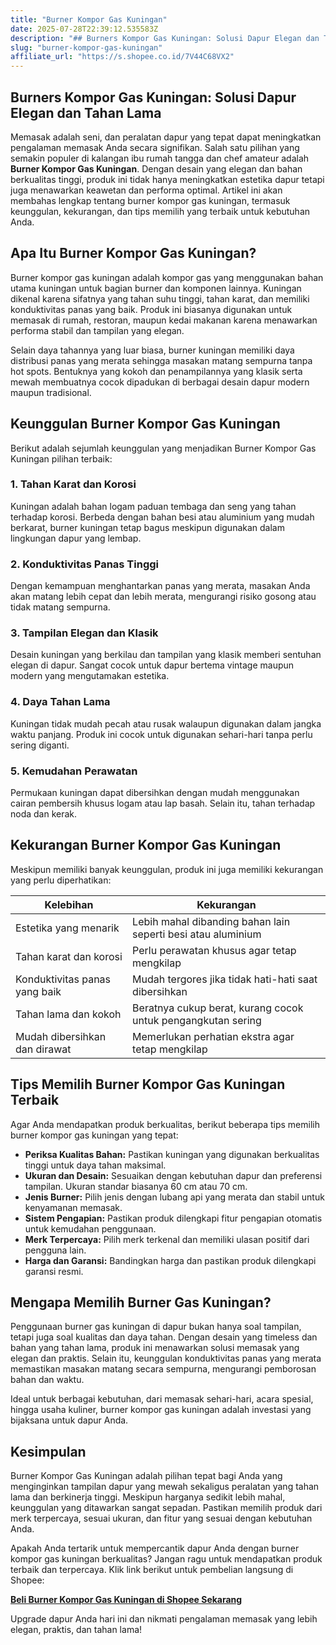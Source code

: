 ```yaml
---
title: "Burner Kompor Gas Kuningan"
date: 2025-07-28T22:39:12.535583Z
description: "## Burners Kompor Gas Kuningan: Solusi Dapur Elegan dan Tahan Lama..."
slug: "burner-kompor-gas-kuningan"
affiliate_url: "https://s.shopee.co.id/7V44C68VX2"
---
```

## Burners Kompor Gas Kuningan: Solusi Dapur Elegan dan Tahan Lama

Memasak adalah seni, dan peralatan dapur yang tepat dapat meningkatkan pengalaman memasak Anda secara signifikan. Salah satu pilihan yang semakin populer di kalangan ibu rumah tangga dan chef amateur adalah **Burner Kompor Gas Kuningan**. Dengan desain yang elegan dan bahan berkualitas tinggi, produk ini tidak hanya meningkatkan estetika dapur tetapi juga menawarkan keawetan dan performa optimal. Artikel ini akan membahas lengkap tentang burner kompor gas kuningan, termasuk keunggulan, kekurangan, dan tips memilih yang terbaik untuk kebutuhan Anda.

## Apa Itu Burner Kompor Gas Kuningan?

Burner kompor gas kuningan adalah kompor gas yang menggunakan bahan utama kuningan untuk bagian burner dan komponen lainnya. Kuningan dikenal karena sifatnya yang tahan suhu tinggi, tahan karat, dan memiliki konduktivitas panas yang baik. Produk ini biasanya digunakan untuk memasak di rumah, restoran, maupun kedai makanan karena menawarkan performa stabil dan tampilan yang elegan. 

Selain daya tahannya yang luar biasa, burner kuningan memiliki daya distribusi panas yang merata sehingga masakan matang sempurna tanpa hot spots. Bentuknya yang kokoh dan penampilannya yang klasik serta mewah membuatnya cocok dipadukan di berbagai desain dapur modern maupun tradisional.

## Keunggulan Burner Kompor Gas Kuningan

Berikut adalah sejumlah keunggulan yang menjadikan Burner Kompor Gas Kuningan pilihan terbaik:

### 1. **Tahan Karat dan Korosi**

Kuningan adalah bahan logam paduan tembaga dan seng yang tahan terhadap korosi. Berbeda dengan bahan besi atau aluminium yang mudah berkarat, burner kuningan tetap bagus meskipun digunakan dalam lingkungan dapur yang lembap.

### 2. **Konduktivitas Panas Tinggi**

Dengan kemampuan menghantarkan panas yang merata, masakan Anda akan matang lebih cepat dan lebih merata, mengurangi risiko gosong atau tidak matang sempurna.

### 3. **Tampilan Elegan dan Klasik**

Desain kuningan yang berkilau dan tampilan yang klasik memberi sentuhan elegan di dapur. Sangat cocok untuk dapur bertema vintage maupun modern yang mengutamakan estetika.

### 4. **Daya Tahan Lama**

Kuningan tidak mudah pecah atau rusak walaupun digunakan dalam jangka waktu panjang. Produk ini cocok untuk digunakan sehari-hari tanpa perlu sering diganti.

### 5. **Kemudahan Perawatan**

Permukaan kuningan dapat dibersihkan dengan mudah menggunakan cairan pembersih khusus logam atau lap basah. Selain itu, tahan terhadap noda dan kerak.

## Kekurangan Burner Kompor Gas Kuningan

Meskipun memiliki banyak keunggulan, produk ini juga memiliki kekurangan yang perlu diperhatikan:

| Kelebihan | Kekurangan |
|------------|--------------------|
| Estetika yang menarik | Lebih mahal dibanding bahan lain seperti besi atau aluminium |
| Tahan karat dan korosi | Perlu perawatan khusus agar tetap mengkilap |
| Konduktivitas panas yang baik | Mudah tergores jika tidak hati-hati saat dibersihkan |
| Tahan lama dan kokoh | Beratnya cukup berat, kurang cocok untuk pengangkutan sering |
| Mudah dibersihkan dan dirawat | Memerlukan perhatian ekstra agar tetap mengkilap |

## Tips Memilih Burner Kompor Gas Kuningan Terbaik

Agar Anda mendapatkan produk berkualitas, berikut beberapa tips memilih burner kompor gas kuningan yang tepat:

- **Periksa Kualitas Bahan:** Pastikan kuningan yang digunakan berkualitas tinggi untuk daya tahan maksimal.
- **Ukuran dan Desain:** Sesuaikan dengan kebutuhan dapur dan preferensi tampilan. Ukuran standar biasanya 60 cm atau 70 cm.
- **Jenis Burner:** Pilih jenis dengan lubang api yang merata dan stabil untuk kenyamanan memasak.
- **Sistem Pengapian:** Pastikan produk dilengkapi fitur pengapian otomatis untuk kemudahan penggunaan.
- **Merk Terpercaya:** Pilih merk terkenal dan memiliki ulasan positif dari pengguna lain.
- **Harga dan Garansi:** Bandingkan harga dan pastikan produk dilengkapi garansi resmi.

## Mengapa Memilih Burner Gas Kuningan?

Penggunaan burner gas kuningan di dapur bukan hanya soal tampilan, tetapi juga soal kualitas dan daya tahan. Dengan desain yang timeless dan bahan yang tahan lama, produk ini menawarkan solusi memasak yang elegan dan praktis. Selain itu, keunggulan konduktivitas panas yang merata memastikan masakan matang secara sempurna, mengurangi pemborosan bahan dan waktu.

Ideal untuk berbagai kebutuhan, dari memasak sehari-hari, acara spesial, hingga usaha kuliner, burner kompor gas kuningan adalah investasi yang bijaksana untuk dapur Anda.

## Kesimpulan

Burner Kompor Gas Kuningan adalah pilihan tepat bagi Anda yang menginginkan tampilan dapur yang mewah sekaligus peralatan yang tahan lama dan berkinerja tinggi. Meskipun harganya sedikit lebih mahal, keunggulan yang ditawarkan sangat sepadan. Pastikan memilih produk dari merk terpercaya, sesuai ukuran, dan fitur yang sesuai dengan kebutuhan Anda.

Apakah Anda tertarik untuk mempercantik dapur Anda dengan burner kompor gas kuningan berkualitas? Jangan ragu untuk mendapatkan produk terbaik dan terpercaya. Klik link berikut untuk pembelian langsung di Shopee:

[**Beli Burner Kompor Gas Kuningan di Shopee Sekarang**](https://s.shopee.co.id/7V44C68VX2)

Upgrade dapur Anda hari ini dan nikmati pengalaman memasak yang lebih elegan, praktis, dan tahan lama!